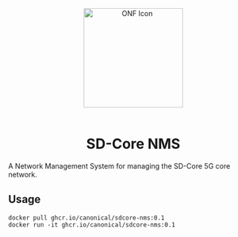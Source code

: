 <div align="center">
  <img src="./onf-icon.svg" alt="ONF Icon" width="200" height="200">
</div>
<br/>
<div align="center">
  <h1>SD-Core NMS</h1>
</div>

A Network Management System for managing the SD-Core 5G core network.

## Usage

```console
docker pull ghcr.io/canonical/sdcore-nms:0.1
docker run -it ghcr.io/canonical/sdcore-nms:0.1
```
